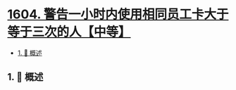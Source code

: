 # [1604. 警告一小时内使用相同员工卡大于等于三次的人【中等】](https://github.com/tnotesjs/TNotes.leetcode/tree/main/notes/1604.%20%E8%AD%A6%E5%91%8A%E4%B8%80%E5%B0%8F%E6%97%B6%E5%86%85%E4%BD%BF%E7%94%A8%E7%9B%B8%E5%90%8C%E5%91%98%E5%B7%A5%E5%8D%A1%E5%A4%A7%E4%BA%8E%E7%AD%89%E4%BA%8E%E4%B8%89%E6%AC%A1%E7%9A%84%E4%BA%BA%E3%80%90%E4%B8%AD%E7%AD%89%E3%80%91)

<!-- region:toc -->

- [1. 📝 概述](#1--概述)

<!-- endregion:toc -->

## 1. 📝 概述
